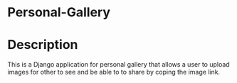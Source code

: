# Personal-Gallery

# Description  
This is a Django application for personal gallery that allows a user to upload images for other to see and be able to to share by coping the image link.